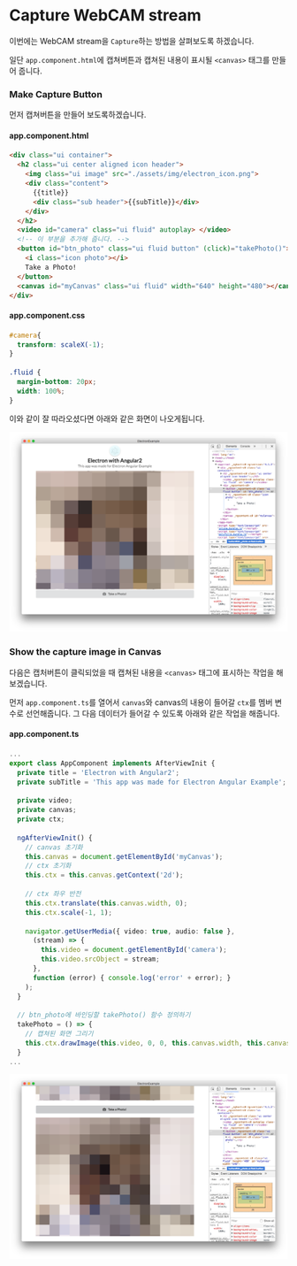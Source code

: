 # Capture WebCAM stream
이번에는 WebCAM stream을 `Capture`하는 방법을 살펴보도록 하겠습니다.

일단 `app.component.html`에 캡쳐버튼과 캡쳐된 내용이 표시될 `<canvas>` 태그를 만들어 줍니다.

### Make Capture Button
먼저 캡쳐버튼을 만들어 보도록하겠습니다.

#### app.component.html
```html
<div class="ui container">
  <h2 class="ui center aligned icon header">
    <img class="ui image" src="./assets/img/electron_icon.png">
    <div class="content">
      {{title}}
      <div class="sub header">{{subTitle}}</div>
    </div>
  </h2>
  <video id="camera" class="ui fluid" autoplay> </video>
  <!-- 이 부분을 추가해 줍니다. -->
  <button id="btn_photo" class="ui fluid button" (click)="takePhoto()">
    <i class="icon photo"></i>
    Take a Photo!
  </button>
  <canvas id="myCanvas" class="ui fluid" width="640" height="480"></canvas>
</div>
```

#### app.component.css
```css
#camera{
  transform: scaleX(-1);
}

.fluid {
  margin-bottom: 20px;
  width: 100%;
}
```

이와 같이 잘 따라오셨다면 아래와 같은 화면이 나오게됩니다.

![](./assets/capture/makeCaptureBtn.png)

### Show the capture image in Canvas
다음은 캡처버튼이 클릭되었을 때 캡쳐된 내용을 `<canvas>` 태그에 표시하는 작업을 해보겠습니다.

먼저 `app.component.ts`를 열어서 `canvas`와 canvas의 내용이 들어갈 `ctx`를 멤버 변수로 선언해줍니다. 그 다음 데이터가 들어갈 수 있도록 아래와 같은 작업을 해줍니다.

#### app.component.ts
```typescript
...
export class AppComponent implements AfterViewInit {
  private title = 'Electron with Angular2';
  private subTitle = 'This app was made for Electron Angular Example';

  private video;
  private canvas;
  private ctx;

  ngAfterViewInit() {
    // canvas 초기화
    this.canvas = document.getElementById('myCanvas');
    // ctx 초기화
    this.ctx = this.canvas.getContext('2d');

    // ctx 좌우 반전
    this.ctx.translate(this.canvas.width, 0);
    this.ctx.scale(-1, 1);

    navigator.getUserMedia({ video: true, audio: false },
      (stream) => {
        this.video = document.getElementById('camera');
        this.video.srcObject = stream;
      },
      function (error) { console.log('error' + error); }
    );
  }

  // btn_photo에 바인딩할 takePhoto() 함수 정의하기
  takePhoto = () => {
    // 캡쳐된 화면 그리기
    this.ctx.drawImage(this.video, 0, 0, this.canvas.width, this.canvas.height);
  }
...
```

![](./assets/capture/capture.png)
